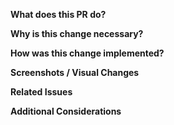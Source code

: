 <!-- The title should briefly describe the type of change (e.g., Bugfix: Fix issue with user login, Feature: Add new reporting dashboard) -->

**What does this PR do?**

<!-- Explain the change, feature, or bugfix in clear terms. Focus on what has been changed or added. Provide enough context for someone unfamiliar with the issue to understand the scope. -->

**Why is this change necessary?**

<!--  Explain the reason for the change, whether it's to fix a bug, introduce a new feature, or improve performance. Highlight the value it brings and any pain points it solves. -->

**How was this change implemented?**

<!-- Discuss the technical approach and reasoning behind the key decisions you made. Include any trade-offs, design considerations, or architectural changes that impacted the solution. If applicable, mention alternatives you considered. -->

**Screenshots / Visual Changes**

<!-- If applicable, include screenshots or GIFs that demonstrate visual changes, UI updates, or new features in action. Remove this section if it's not relevant. -->

**Related Issues**

<!-- List the issues that this PR closes or relates to.
Use closing keywords like "Closes #123", "Fixes #456", or mention "Related to #789" for partially addressed issues. -->

**Additional Considerations**

<!-- Any additional information or considerations that the reviewer should be aware of.
Mention anything that could impact other parts of the system, potential backward incompatibilities, or plans for future refactoring. -->
